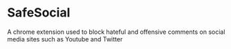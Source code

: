 # SafeSocial

A chrome extension used to block hateful and offensive comments on social media sites such as Youtube and Twitter

